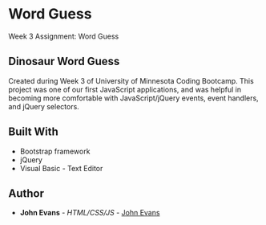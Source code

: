 # Word Guess
Week 3 Assignment: Word Guess
 
## Dinosaur Word Guess
Created during Week 3 of University of Minnesota Coding Bootcamp. This project was one of our first JavaScript applications, and was helpful in becoming more comfortable with JavaScript/jQuery events, event handlers, and jQuery selectors. 
 

## Built With
* Bootstrap framework
* jQuery
* Visual Basic - Text Editor
 
## Author
* **John Evans** - *HTML/CSS/JS* - [John Evans](https://github.com/evanjo03)
